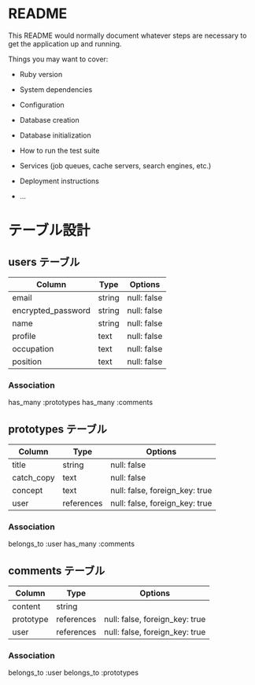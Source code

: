 # README

This README would normally document whatever steps are necessary to get the
application up and running.

Things you may want to cover:

* Ruby version

* System dependencies

* Configuration

* Database creation

* Database initialization

* How to run the test suite

* Services (job queues, cache servers, search engines, etc.)

* Deployment instructions

* ...



# テーブル設計

## users テーブル

| Column               | Type   | Options     |
| -------------------- | ------ | ----------- |
| email                | string | null: false |
| encrypted_password   | string | null: false |
| name                 | string | null: false |
| profile              | text   | null: false |
| occupation           | text   | null: false |
| position             | text   | null: false |

### Association
has_many :prototypes
has_many :comments


## prototypes テーブル

| Column      | Type       |  Options                       |
| ----------- | ---------  | ------------------------------ |
| title       | string     | null: false                    |
| catch_copy  | text       | null: false                    |
| concept     | text       | null: false, foreign_key: true |
| user        | references | null: false, foreign_key: true | 

### Association
belongs_to :user
has_many :comments


## comments テーブル

| Column    | Type       | Options                        |
| --------- | ---------- | ------------------------------ |
| content   | string     |                                |
| prototype | references | null: false, foreign_key: true |
| user      | references | null: false, foreign_key: true |

### Association
belongs_to :user
belongs_to :prototypes